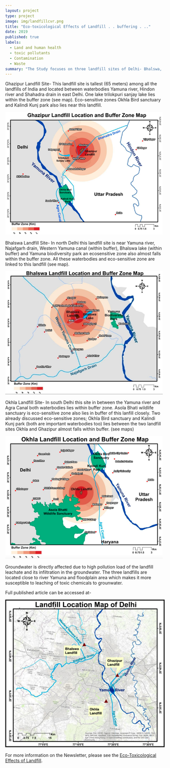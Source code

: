 ```yaml
---
layout: project
type: project
image: img/landfillcvr.png
title: "Eco-toxicological Effects of Landfill . . buffering . .."
date: 2019
published: true
labels:
  - Land and human health
  - toxic pollutants
  - Contamination
  - Waste
summary: "The Study focuses on three landfill sites of Delhi- Bhalswa, Ghazipur and Okhla. These landfill sites are located in highly populated residential sites, near river Yamuna, waterbodies, eco-sensitives areas of Delhi"
---
```


Ghazipur Landfill Site- This landfill site is tallest (65 meters) among all the landfills of India and located between waterbodies Yamuna river, Hindon river and Shahadra drain in east Delhi. One lake trilokpuri sanjay lake lies within the buffer zone (see map). Eco-sensitive zones Okhla Bird sanctuary and Kalindi Kunj park also lies near this landfill.

<img class="img-fluid" src="/img/landfllg.png" alt="" />

Bhalswa Landfill Site- In north Delhi this landfill site is near Yamuna river, Najafgarh drain, Western Yamuna canal (within buffer), Bhalswa lake (within buffer) and Yamuna biodiversity park an ecosensitive zone also almost falls within the buffer zone. All these waterbodies and eco-sensitive zone are linked to this landfill (see map).

<img class="img-fluid" src="/img/landfillb.png" alt="" />

Okhla Landfill Site- In south Delhi this site in between the Yamuna river and Agra Canal both waterbodies lies within buffer zone. Asola Bhati wildlife sanctuary is eco-sensitive zone also lies in buffer of this lanfill closely. Two already discussed eco-sensitive zones; Okhla Bird sanctuary and Kalindi Kunj park (both are important waterbodies too) lies between the two landfill sites Okhla and Ghazipur almost falls within buffer. (see maps)

<img class="img-fluid" src="/img/landfillo.png" alt="" />

Groundwater is directly affected due to high pollution load of the landfill leachate and its infiltration in the groundwater. The three landfills are located close to river Yamuna and floodplain area which makes it more susceptible to leaching of toxic chemicals to grounwater.

Full published article can be accessed at-

<a href="https://www.researchgate.net/publication/335136652_Landfill-Solution_or_a_Bigger_Problem_to_the_Environment"><img class="img-fluid" style="border:3px solid black" src="/img/landfill.png"></a>

For more information on the Newsletter, please see the [Eco-Toxicological Effects of Landfill](http://jnuenvis.nic.in/newsletters/Vol24no22019.pdf).

